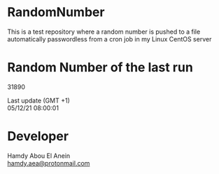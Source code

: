 # RandomNumber    
This is a test repository where a random number is pushed to a file automatically passwordless from a cron job in my Linux CentOS server    
# Random Number of the last run   
31890
      
Last update (GMT +1)    
05/12/21 08:00:01
# Developer    
Hamdy Abou El Anein   
hamdy.aea@protonmail.com
